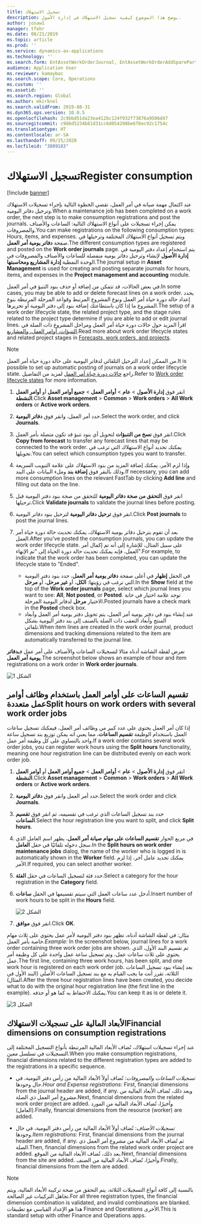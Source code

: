 ```yaml
---
title: تسجيل الاستهلاك
description: يوضح هذا الموضوع كيفية تسجيل الاستهلاك في إدارة الأصول.
author: josaw1
manager: tfehr
ms.date: 08/21/2019
ms.topic: article
ms.prod: ''
ms.service: dynamics-ax-applications
ms.technology: ''
ms.search.form: EntAssetWorkOrderJournal, EntAssetWorkOrderAddSparePart
audience: Application User
ms.reviewer: kamaybac
ms.search.scope: Core, Operations
ms.custom: ''
ms.assetid: ''
ms.search.region: Global
ms.author: mkirknel
ms.search.validFrom: 2019-08-31
ms.dyn365.ops.version: 10.0.5
ms.openlocfilehash: 2c9bbd51da23ea412bc124f932f73876a9506d47
ms.sourcegitcommit: c986d5234b81d31cc6d054298be6f6ec92c1754c
ms.translationtype: HT
ms.contentlocale: ar-SA
ms.lasthandoff: 09/25/2020
ms.locfileid: "3889183"
---
```

# <a name="register-consumption"></a><span data-ttu-id="f538b-103">تسجيل الاستهلاك</span><span class="sxs-lookup"><span data-stu-id="f538b-103">Register consumption</span></span>

[!include [banner](../../includes/banner.md)]

 

<span data-ttu-id="f538b-104">عند اكتمال مهمة صيانة في أمر العمل، تقضي الخطوة التالية بإجراء تسجيلات الاستهلاك وترحيل دفاتر اليومية.</span><span class="sxs-lookup"><span data-stu-id="f538b-104">When a maintenance job has been completed on a work order, the next step is to make consumption registrations and post the journals.</span></span> <span data-ttu-id="f538b-105">يمكن إجراء تسجيلات على أنواع الاستهلاك التالية: الساعات والأصناف والمصروفات.</span><span class="sxs-lookup"><span data-stu-id="f538b-105">You can make registrations on the following consumption types: Hours, items, and expenses.</span></span> <span data-ttu-id="f538b-106">ويتم تسجيل أنواع الاستهلاك المختلفة وترحيلها في صفحة **دفاتر يومية أمر العمل**.</span><span class="sxs-lookup"><span data-stu-id="f538b-106">The different consumption types are registered and posted on the **Work order journals** page.</span></span> <span data-ttu-id="f538b-107">يتم استخدام إعداد دفتر اليومية في **إدارة الأصول** لإنشاء وترحيل دفاتر يومية منفصلة للساعات والأصناف والمصروفات في الوحدة النمطية **إدارة المشاريع ومحاسبتها‬**.</span><span class="sxs-lookup"><span data-stu-id="f538b-107">The journal setup in **Asset Management** is used for creating and posting separate journals for hours, items, and expenses in the **Project management and accounting** module.</span></span>

<span data-ttu-id="f538b-108">في بعض الحالات، قد تتمكن من إضافة أو حذف بنود التنبؤ في أمر العمل.</span><span class="sxs-lookup"><span data-stu-id="f538b-108">In some cases, you may be able to add or delete forecast lines on a work order.</span></span> <span data-ttu-id="f538b-109">يحدد إعداد حالة دورة حياة أمر العمل ونوع المشروع المرتبط وقواعد المرحلة المرتبطة بنوع المشروع ما إذا كان باستطاعتك إضافة بنود إلى دفتر اليومية أو تحريرها.</span><span class="sxs-lookup"><span data-stu-id="f538b-109">The setup of a work order lifecycle state, the related project type, and the stage rules related to the project type determine if you are able to add or edit journal lines.</span></span> <span data-ttu-id="f538b-110">اقرأ المزيد حول حالات دورة حياة أمر العمل ومراحل المشروع ذات الصلة في [التنبؤات، أوامر العمل، والمشاريع](../integration-to-project-management-and-accounting/forecasts-work-orders-and-projects.md).</span><span class="sxs-lookup"><span data-stu-id="f538b-110">Read more about work order lifecycle states and related project stages in [Forecasts, work orders, and projects](../integration-to-project-management-and-accounting/forecasts-work-orders-and-projects.md).</span></span>

>[!NOTE]
><span data-ttu-id="f538b-111">من الممكن إعداد الترحيل التلقائي لدفاتر اليومية على حالة دورة حياة أمر العمل.</span><span class="sxs-lookup"><span data-stu-id="f538b-111">It is possible to set up automatic posting of journals on a work order lifecycle state.</span></span> <span data-ttu-id="f538b-112">راجع [حالات دورة حياة أمر العمل](../setup-for-work-orders/work-order-lifecycle-states.md) لمزيد من التفاصيل.</span><span class="sxs-lookup"><span data-stu-id="f538b-112">Refer to [Work order lifecycle states](../setup-for-work-orders/work-order-lifecycle-states.md) for more information.</span></span>

1. <span data-ttu-id="f538b-113">انقر فوق **إدارة الأصول** > **عام** > **أوامر العمل** > **جميع أوامر العمل** أو **أوامر العمل النشطة**.</span><span class="sxs-lookup"><span data-stu-id="f538b-113">Click **Asset management** > **Common** > **Work orders** > **All Work orders** or **Active work orders**.</span></span>

2. <span data-ttu-id="f538b-114">حدد أمر العمل، وانقر فوق **دفاتر اليومية**.</span><span class="sxs-lookup"><span data-stu-id="f538b-114">Select the work order, and click **Journals**.</span></span>

3. <span data-ttu-id="f538b-115">انقر فوق **نسخ من التنبؤات** لتحويل أي بنود تنبؤ قد تكون متصلة بأمر العمل.</span><span class="sxs-lookup"><span data-stu-id="f538b-115">Click **Copy from forecast** to transfer any forecast lines that may be connected to the work order.</span></span> <span data-ttu-id="f538b-116">يمكنك تحديد أنواع الاستهلاك التي ترغب في تحويلها.</span><span class="sxs-lookup"><span data-stu-id="f538b-116">You can select which consumption types you want to transfer.</span></span>

4. <span data-ttu-id="f538b-117">وإذا لزم الأمر، يمكنك إضافة المزيد من بنود الاستهلاك على علامة التبويب السريعة وذلك بالنقر فوق **إضافة بند** وملء البيانات على البند.</span><span class="sxs-lookup"><span data-stu-id="f538b-117">If necessary, you can add more consumption lines on the relevant FastTab by clicking **Add line** and filling out data on the line.</span></span>

5. <span data-ttu-id="f538b-118">انقر فوق **التحقق من صحة دفاتر اليومية** للتحقق من صحة بنود دفتر اليومية قبل ترحيلها.</span><span class="sxs-lookup"><span data-stu-id="f538b-118">Click **Validate journals** to validate the journal lines before posting.</span></span>

6. <span data-ttu-id="f538b-119">انقر فوق  **ترحيل دفاتر اليومية** لترحيل بنود دفاتر اليومية.</span><span class="sxs-lookup"><span data-stu-id="f538b-119">Click **Post journals** to post the journal lines.</span></span>

7. <span data-ttu-id="f538b-120">بعد أن تقوم بترحيل دفاتر يومية الاستهلاك، يمكنك تحديث حالة دورة حياة أمر العمل.</span><span class="sxs-lookup"><span data-stu-id="f538b-120">After you've posted the consumption journals, you can update the work order lifecycle state.</span></span> <span data-ttu-id="f538b-121">على سبيل المثال، للإشارة إلى أنه تم إكمال أمر العمل، فإنه يمكنك تحديث حالة دورة الحياة إلى "تم الإنهاء".</span><span class="sxs-lookup"><span data-stu-id="f538b-121">For example, to indicate that the work order has been completed, you can update the lifecycle state to "Ended".</span></span>

    - <span data-ttu-id="f538b-122">في الحقل **إظهار** في أعلى صفحة **دفاتر يومية أمر العمل**، حدد بنود دفتر اليومية التي ترغب في رؤيتها: **الكل**، أو   **غير مرحل**، أو **مرحل**.</span><span class="sxs-lookup"><span data-stu-id="f538b-122">In the **Show** field at the top of the **Work order journals** page, select which journal lines you want to see: **All**, **Not posted**, or **Posted**.</span></span> <span data-ttu-id="f538b-123">توجد علامة اختيار في خانة الاختيار **مرحل** لدفاتر اليومية المرحلة.</span><span class="sxs-lookup"><span data-stu-id="f538b-123">Posted journals have a check mark in the **Posted** check box.</span></span>  
    - <span data-ttu-id="f538b-124">عند إنشاء بنود في دفتر يومية أمر العمل، يتم تحويل دفتر يومية أمر العمل وأبعاد المنتج وأبعاد التعقب ذات الصلة بالصنف إلى بند دفتر اليومية بشكل تلقائي.</span><span class="sxs-lookup"><span data-stu-id="f538b-124">When item lines are created in the work order journal, product dimensions and tracking dimensions related to the item are automatically transferred to the journal line.</span></span>  

<span data-ttu-id="f538b-125">تعرض لقطة الشاشة أدناه مثالا لتسجيلات الساعات والأصناف على أمر عمل في**دفاتر يومية أمر العمل**.</span><span class="sxs-lookup"><span data-stu-id="f538b-125">The screenshot below shows an example of hour and item registrations on a work order in **Work order journals**.</span></span>

![الشكل 1](media/01-consumption.png)


## <a name="split-hours-on-work-orders-with-several-work-order-jobs"></a><span data-ttu-id="f538b-127">تقسيم الساعات على أوامر العمل باستخدام وظائف أوامر عمل متعددة</span><span class="sxs-lookup"><span data-stu-id="f538b-127">Split hours on work orders with several work order jobs</span></span>

<span data-ttu-id="f538b-128">إذا كان أمر العمل يحتوي على عدد كبير من وظائف أمر العمل، فيمكنك تسجيل ساعات العمل باستخدام الوظيفة **تقسيم الساعات**، مما يعني انه يمكن توزيع بند تسجيل ساعة واحد بالتساوي على كل وظيفة أمر عمل.</span><span class="sxs-lookup"><span data-stu-id="f538b-128">If a work order contains several work order jobs, you can register work hours using the **Split hours** functionality, meaning one hour registration line can be distributed evenly on each work order job.</span></span>

1. <span data-ttu-id="f538b-129">انقر فوق **إدارة الأصول** > **عام** > **أوامر العمل** > **جميع أوامر العمل** أو **أوامر العمل النشطة**.</span><span class="sxs-lookup"><span data-stu-id="f538b-129">Click **Asset management** > **Common** > **Work orders** > **All Work orders** or **Active work orders**.</span></span>

2. <span data-ttu-id="f538b-130">حدد أمر العمل وانقر فوق **دفاتر اليومية**.</span><span class="sxs-lookup"><span data-stu-id="f538b-130">Select the work order and click **Journals**.</span></span>

3. <span data-ttu-id="f538b-131">حدد بند تسجيل الساعات الذي ترغب في تقسيمه، ثم انقر فوق **تقسيم الساعات**.</span><span class="sxs-lookup"><span data-stu-id="f538b-131">Select the hour registration line you want to split, and click **Split hours**.</span></span>

4. <span data-ttu-id="f538b-132">في مربع الحوار **تقسيم الساعات على مهام صيانة أمر العمل**، يظهر اسم العامل الذي سجل دخوله تلقائيًا في حقل **العامل**.</span><span class="sxs-lookup"><span data-stu-id="f538b-132">In the **Split hours on work order maintenance jobs** dialog, the name of the worker who is logged in is automatically shown in the **Worker** field.</span></span> <span data-ttu-id="f538b-133">يمكنك تحديد عامل آخر، إذا لزم الأمر.</span><span class="sxs-lookup"><span data-stu-id="f538b-133">If required, you can select another worker.</span></span>

5. <span data-ttu-id="f538b-134">حدد فئة لتسجيل الساعات في حقل **الفئة**.</span><span class="sxs-lookup"><span data-stu-id="f538b-134">Select a category for the hour registration in the **Category** field.</span></span>

6. <span data-ttu-id="f538b-135">أدخل عدد ساعات العمل التي سيتم تقسيمها في الحقل **ساعات**.</span><span class="sxs-lookup"><span data-stu-id="f538b-135">Insert number of work hours to be split in the **Hours** field.</span></span>

    ![الشكل 2](media/02-consumption.png)

7. <span data-ttu-id="f538b-137">انقر فوق **موافق**.</span><span class="sxs-lookup"><span data-stu-id="f538b-137">Click **OK**.</span></span>

<span data-ttu-id="f538b-138">*مثال:* في لقطة الشاشة أدناه، تظهر بنود دفتر اليومية لأمر عمل يحتوي على ثلاث مهام خاصة بأمر العمل.</span><span class="sxs-lookup"><span data-stu-id="f538b-138">*Example:* In the screenshot below, journal lines for a work order containing three work order jobs are shown.</span></span> <span data-ttu-id="f538b-139">تم تقسيم البند الأول، الذي يحتوي على ثلاث ساعات عمل، وتم تسجيل ساعة عمل واحدة على كل وظيفة أمر عمل.</span><span class="sxs-lookup"><span data-stu-id="f538b-139">The first line, containing three work hours, has been split, and one work hour is registered on each work order job.</span></span> <span data-ttu-id="f538b-140">بعد إنشاء بنود تسجيل الساعات الثلاثة، تقرر أنت ما يجب القيام به مع بند تسجيل الساعات الأصلي (البند الأول في المثال).</span><span class="sxs-lookup"><span data-stu-id="f538b-140">After the three hour registration lines have been created, you decide what to do with the original hour registration line (the first line in the example).</span></span> <span data-ttu-id="f538b-141">يمكنك الاحتفاظ به كما هو أو حذفه.</span><span class="sxs-lookup"><span data-stu-id="f538b-141">You can keep it as is or delete it.</span></span> 

![الشكل 3](media/03-consumption.png)

## <a name="financial-dimensions-on-consumption-registrations"></a><span data-ttu-id="f538b-143">الأبعاد المالية على تسجيلات الاستهلاك</span><span class="sxs-lookup"><span data-stu-id="f538b-143">Financial dimensions on consumption registrations</span></span>

<span data-ttu-id="f538b-144">عند إجراء تسجيلات استهلاك، تُضاف الأبعاد المالية المرتبطة بأنواع التسجيل المختلفة إلى التسجيلات في تسلسل معين.</span><span class="sxs-lookup"><span data-stu-id="f538b-144">When you make consumption registrations, financial dimensions related to the different registration types are added to the registrations in a specific sequence.</span></span> 

- <span data-ttu-id="f538b-145">*تسجيلات الساعات والمصروفات:* تُضاف أولاً الأبعاد المالية من رأس دفتر اليومية، في حال وجودها.</span><span class="sxs-lookup"><span data-stu-id="f538b-145">*Hour and Expense registrations:* First, financial dimensions from the journal header are added, if any.</span></span> <span data-ttu-id="f538b-146">وبعد ذلك، تُضاف الأبعاد المالية من مشروع أمر العمل ذي الصلة.</span><span class="sxs-lookup"><span data-stu-id="f538b-146">Next, financial dimensions from the related work order project are added.</span></span> <span data-ttu-id="f538b-147">وأخيرًا، تُضاف الأبعاد المالية من المورد (العامل).</span><span class="sxs-lookup"><span data-stu-id="f538b-147">Finally, financial dimensions from the resource (worker) are added.</span></span>

- <span data-ttu-id="f538b-148">*تسجيلات الأصناف:* تُضاف أولاً الأبعاد المالية من رأس دفتر اليومية، في حال وجودها.</span><span class="sxs-lookup"><span data-stu-id="f538b-148">*Item registrations:* First, financial dimensions from the journal header are added, if any.</span></span> <span data-ttu-id="f538b-149">ثم تُضاف الأبعاد المالية من مشروع أمر العمل ذي الصلة.</span><span class="sxs-lookup"><span data-stu-id="f538b-149">Then, financial dimensions from the related work order project are added.</span></span> <span data-ttu-id="f538b-150">بعد ذلك، تُضاف الأبعاد المالية من الموقع.</span><span class="sxs-lookup"><span data-stu-id="f538b-150">Next, financial dimensions from the site are added.</span></span> <span data-ttu-id="f538b-151">وأخيرًا، تُضاف الأبعاد المالية من الصنف.</span><span class="sxs-lookup"><span data-stu-id="f538b-151">Finally, financial dimensions from the item are added.</span></span>

>[!NOTE]
><span data-ttu-id="f538b-152">بالنسبة إلى كافة أنواع التسجيلات الثلاثة، يتم التحقق من صحة تركيبة الأبعاد المالية، ويتم تجاهل التركيبات غير الصالحة.</span><span class="sxs-lookup"><span data-stu-id="f538b-152">For all three registration types, the financial dimension combination is validated, and invalid combinations are blanked.</span></span> <span data-ttu-id="f538b-153">هذا هو الإعداد القياسي مع تطبيقات Finance and Operations الأخرى.</span><span class="sxs-lookup"><span data-stu-id="f538b-153">This is standard setup with other Finance and Operations apps.</span></span>


